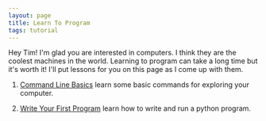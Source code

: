 ```yaml
---
layout: page
title: Learn To Program
tags: tutorial
---
```


Hey Tim! I'm glad you are interested in computers. I think they are the coolest machines in the world. Learning to program can take a long time but it's worth it! I'll put lessons for you on this page as I come up with them.

1. [Command Line Basics](commandLineBasics) learn some basic commands for exploring your computer.

2. [Write Your First Program](firstProgram) learn how to write and run a python program.